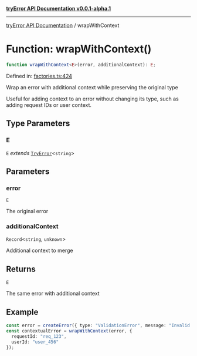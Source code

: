 [**tryError API Documentation v0.0.1-alpha.1**](../index.md)

***

[tryError API Documentation](../index.md) / wrapWithContext

# Function: wrapWithContext()

```ts
function wrapWithContext<E>(error, additionalContext): E;
```

Defined in: [factories.ts:424](https://github.com/oconnorjohnson/tryError/blob/e3ae0308069a4fba073f4543d527ad76373db795/src/factories.ts#L424)

Wrap an error with additional context while preserving the original type

Useful for adding context to an error without changing its type,
such as adding request IDs or user context.

## Type Parameters

### E

`E` *extends* [`TryError`](../interfaces/TryError.md)\<`string`\>

## Parameters

### error

`E`

The original error

### additionalContext

`Record`\<`string`, `unknown`\>

Additional context to merge

## Returns

`E`

The same error with additional context

## Example

```typescript
const error = createError({ type: "ValidationError", message: "Invalid input" });
const contextualError = wrapWithContext(error, {
  requestId: "req_123",
  userId: "user_456"
});
```
